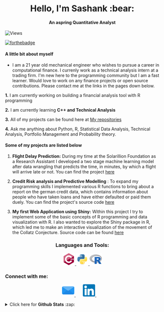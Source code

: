 <h1 align="center">Hello, I'm Sashank :bear:</h1>
<h4 align="center">An aspring Quantitative Analyst</h4>

![Views](https://komarev.com/ghpvc/?username=GV-9wj&color=red&label=profile+views)

[![forthebadge](https://forthebadge.com/images/badges/built-with-science.svg)](https://forthebadge.com)

#### A little bit about myself
- I am a 21 year old mechanical engineer who wishes to pursue a career in computational finance. I currenly work as a technical analysis intern at a trading firm. I'm new here to the programming community but I am a fast learner. Would love to work on any finance projects or open source contributions. Please contact me at the links in the pages down below.

**1.** I am currently working on building a financial analysis tool with R programming

**2.** I am currently learning **C++ and Technical Analysis**

**3.** All of my projects can be found here at [My repositories](https://github.com/suryasashankgundepudi?tab=repositories)

**4.** Ask me anything about Python, R, Statistical Data Analysis, Technical Analysis, Portfolio Management and Probability theory.


#### Some of my projects are listed below

1. **Flight Delay Prediction:** During my time at the Solarillion Foundation as a Research Assistant I developed a two stage machine learning model after data wrangling that predicts the time, in minutes, by which a flight will arrive late or not. You can find the project [here](https://github.com/suryasashankgundepudi/Flight_Delay_Prediction)

2. **Credit Risk analysis and Predictive Modelling** : To expand my programming skills I implemented various R functions to bring about a report on the german credit data, which contains information about people who have taken loans and have either defaulted or paid them duely. You can find the project's source code [here](https://github.com/suryasashankgundepudi/credit-risk-analysis-and-predictive-modelling)

3. **My first Web Application using Shiny:** Within this project I try to implement some of the basic concepts of R programming and data visualization with R. I also wanted to explore the Shiny package in R, which led me to make an interactive visualization of the movement of the Collatz Conjecture. Source code can be found [here](https://github.com/suryasashankgundepudi/my-first-shiny-app)




<h3 align="center">Languages and Tools:</h3>

<p align="center"><a href="https://www.w3schools.com/cpp/" target="_blank"> <img src="https://raw.githubusercontent.com/devicons/devicon/master/icons/cplusplus/cplusplus-original.svg" alt="cplusplus" width="40" height="40"/> </a>  </a> <a href="https://www.python.org" target="_blank"> <img src = "https://raw.githubusercontent.com/devicons/devicon/master/icons/python/python-original.svg" alt="python" width="40" height="40"/> </a> <a href="https://www.r-project.org/about.html" target="_blank"> <img src="https://raw.githubusercontent.com/devicons/devicon/master/icons/r/r-original.svg" alt="python" width="40" height="40"/> </a></p>

<h3 align="left">Connect with me:</h3>
<p align = 'center'>
 <a href = 'mailto:gundepudi18047@mech.ssn.edu.in'><img src = './img/mail.svg' width="40" height="40">
 </a>&nbsp;&nbsp;&nbsp;&nbsp;&nbsp;
 <a href = 'https://www.linkedin.com/in/gundepudi-v-surya-sashank-gv-b50b99187/'> <img src = './img/linkedin.svg' width="40" height="40">
 </a>&nbsp;&nbsp;&nbsp;&nbsp;&nbsp;
 </p>
<details>
  <summary>Click here for <b>Github Stats</b>  :zap:</summary>
<p>&nbsp;<img align="center" src="https://github-readme-stats.vercel.app/api?username=suryasashankgundepudi&show_icons=true&theme=cobalt&locale=en" alt="suryasashankgundepudi" /></p>

<p><img align="center" src="https://github-readme-streak-stats.herokuapp.com/?user=maheshbharadwaj&" alt="maheshbharadwaj" /></p>
</details>
